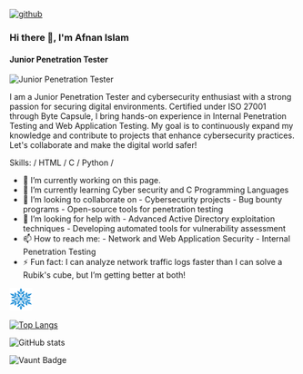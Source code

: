 [<img src='https://cdn.jsdelivr.net/npm/simple-icons@3.0.1/icons/github.svg' alt='github' height='40'>](https://github.com/Afnan-islam) 


### Hi there 👋, I'm Afnan Islam
#### Junior Penetration Tester
![Junior Penetration Tester](https://scontent.fdac177-1.fna.fbcdn.net/v/t39.30808-1/466406960_122180930096159152_1916618756411482374_n.jpg?stp=dst-jpg_s200x200_tt6&_nc_cat=103&ccb=1-7&_nc_sid=e99d92&_nc_eui2=AeEMLoxGc6_oGAbZ-R4NXlOKGJRPZeo6QjkYlE9l6jpCOWXots6NL-I_Fjlvrq-Ma6gQZyd6HPWWTezHDyhinbwU&_nc_ohc=RLAoq_6XVqgQ7kNvgGU7MwC&_nc_zt=24&_nc_ht=scontent.fdac177-1.fna&_nc_gid=AEdh8-IJznBb1VLlLCKsM5h&oh=00_AYCwVyKa5c4Hkc5WE7VOZvKPu30UVkGhd0ZSdoZjWHqI_A&oe=677DC6BC)

I am a Junior Penetration Tester and cybersecurity enthusiast with a strong passion for securing digital environments. Certified under ISO 27001 through Byte Capsule, I bring hands-on experience in Internal Penetration Testing and Web Application Testing. My goal is to continuously expand my knowledge and contribute to projects that enhance cybersecurity practices. Let's collaborate and make the digital world safer!

Skills: / HTML / C / Python /

- 🔭 I’m currently working on this page. 
- 🌱 I’m currently learning Cyber security and C Programming Languages 
- 👯 I’m looking to collaborate on - Cybersecurity projects   - Bug bounty programs   - Open-source tools for penetration testing 
- 🤔 I’m looking for help with - Advanced Active Directory exploitation techniques   - Developing automated tools for vulnerability assessment  
- 📫 How to reach me: - Network and Web Application Security  - Internal Penetration Testing   
- ⚡ Fun fact: I can analyze network traffic logs faster than I can solve a Rubik's cube, but I’m getting better at both!   


 

<a href='https://archiveprogram.github.com/'><img src='https://raw.githubusercontent.com/acervenky/animated-github-badges/master/assets/acbadge.gif' width='40' height='40'></a> 

[![Top Langs](https://github-readme-stats.vercel.app/api/top-langs/?username=Afnan-islam)](https://github.com/anuraghazra/github-readme-stats)

![GitHub stats](https://github-readme-stats.vercel.app/api?username=Afnan-islam&show_icons=true&count_private=true)  

![Vaunt Badge](https://api.vaunt.dev/v1/github/entities/Afnan-islam/contributions?format=svg&private=true)  


